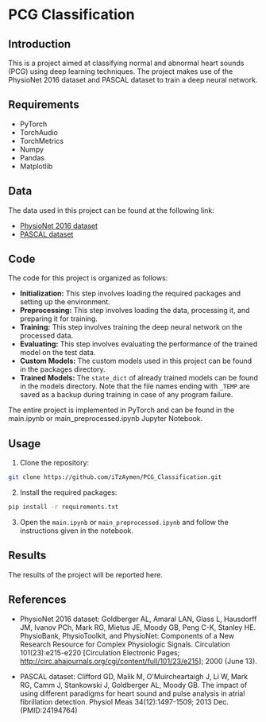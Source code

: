 # PCG Classification
## Introduction
This is a project aimed at classifying normal and abnormal heart sounds (PCG) using deep learning techniques. The project makes use of the PhysioNet 2016 dataset and PASCAL dataset to train a deep neural network.

## Requirements
- PyTorch
- TorchAudio
- TorchMetrics
- Numpy
- Pandas
- Matplotlib

## Data
The data used in this project can be found at the following link:
- [PhysioNet 2016 dataset](https://archive.physionet.org/physiobank/database/challenge/2016/)
- [PASCAL dataset](http://www.peterjbentley.com/heartchallenge/)

## Code
The code for this project is organized as follows:
- **Initialization:** This step involves loading the required packages and setting up the environment.
- **Preprocessing:** This step involves loading the data, processing it, and preparing it for training.
- **Training:** This step involves training the deep neural network on the processed data.
- **Evaluating:** This step involves evaluating the performance of the trained model on the test data.
- **Custom Models:** The custom models used in this project can be found in the packages directory.
- **Trained Models:** The `state_dict` of already trained models can be found in the models directory. Note that the file names ending with `_TEMP` are saved as a backup during training in case of any program failure.

The entire project is implemented in PyTorch and can be found in the main.ipynb or main_preprocessed.ipynb Jupyter Notebook.

## Usage
1. Clone the repository:
```bash
git clone https://github.com/iTzAymen/PCG_Classification.git
```
2. Install the required packages:
```bash
pip install -r requirements.txt
```
3. Open the `main.ipynb` or `main_preprocessed.ipynb` and follow the instructions given in the notebook.

## Results
The results of the project will be reported here.

## References
- PhysioNet 2016 dataset: Goldberger AL, Amaral LAN, Glass L, Hausdorff JM, Ivanov PCh, Mark RG, Mietus JE, Moody GB, Peng C-K, Stanley HE. PhysioBank, PhysioToolkit, and PhysioNet: Components of a New Research Resource for Complex Physiologic Signals. Circulation 101(23):e215-e220 [Circulation Electronic Pages; http://circ.ahajournals.org/cgi/content/full/101/23/e215]; 2000 (June 13).

- PASCAL dataset: Clifford GD, Malik M, O'Muircheartaigh J, Li W, Mark RG, Camm J, Stankowski J, Goldberger AL, Moody GB. The impact of using different paradigms for heart sound and pulse analysis in atrial fibrillation detection. Physiol Meas 34(12):1497-1509; 2013 Dec. (PMID:24194764)
